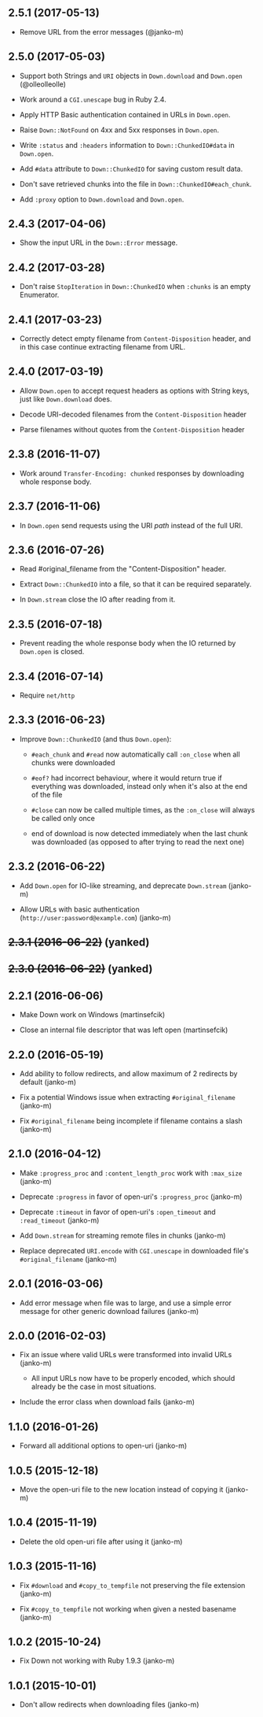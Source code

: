 ## 2.5.1 (2017-05-13)

* Remove URL from the error messages (@janko-m)

## 2.5.0 (2017-05-03)

* Support both Strings and `URI` objects in `Down.download` and `Down.open` (@olleolleolle)

* Work around a `CGI.unescape` bug in Ruby 2.4.

* Apply HTTP Basic authentication contained in URLs in `Down.open`.

* Raise `Down::NotFound` on 4xx and 5xx responses in `Down.open`.

* Write `:status` and `:headers` information to `Down::ChunkedIO#data` in `Down.open`.

* Add `#data` attribute to `Down::ChunkedIO` for saving custom result data.

* Don't save retrieved chunks into the file in `Down::ChunkedIO#each_chunk`.

* Add `:proxy` option to `Down.download` and `Down.open`.

## 2.4.3 (2017-04-06)

* Show the input URL in the `Down::Error` message.

## 2.4.2 (2017-03-28)

* Don't raise `StopIteration` in `Down::ChunkedIO` when `:chunks` is an empty
  Enumerator.

## 2.4.1 (2017-03-23)

* Correctly detect empty filename from `Content-Disposition` header, and
  in this case continue extracting filename from URL.

## 2.4.0 (2017-03-19)

* Allow `Down.open` to accept request headers as options with String keys,
  just like `Down.download` does.

* Decode URI-decoded filenames from the `Content-Disposition` header

* Parse filenames without quotes from the `Content-Disposition` header

## 2.3.8 (2016-11-07)

* Work around `Transfer-Encoding: chunked` responses by downloading whole
  response body.

## 2.3.7 (2016-11-06)

* In `Down.open` send requests using the URI *path* instead of the full URI.

## 2.3.6 (2016-07-26)

* Read #original_filename from the "Content-Disposition" header.

* Extract `Down::ChunkedIO` into a file, so that it can be required separately.

* In `Down.stream` close the IO after reading from it.

## 2.3.5 (2016-07-18)

* Prevent reading the whole response body when the IO returned by `Down.open`
  is closed.

## 2.3.4 (2016-07-14)

* Require `net/http`

## 2.3.3 (2016-06-23)

* Improve `Down::ChunkedIO` (and thus `Down.open`):

  - `#each_chunk` and `#read` now automatically call `:on_close` when all
    chunks were downloaded

  - `#eof?` had incorrect behaviour, where it would return true if
    everything was downloaded, instead only when it's also at the end of
    the file

  - `#close` can now be called multiple times, as the `:on_close` will always
    be called only once

  - end of download is now detected immediately when the last chunk was
    downloaded (as opposed to after trying to read the next one)

## 2.3.2 (2016-06-22)

* Add `Down.open` for IO-like streaming, and deprecate `Down.stream` (janko-m)

* Allow URLs with basic authentication (`http://user:password@example.com`) (janko-m)

## ~~2.3.1 (2016-06-22)~~ (yanked)

## ~~2.3.0 (2016-06-22)~~ (yanked)

## 2.2.1 (2016-06-06)

* Make Down work on Windows (martinsefcik)

* Close an internal file descriptor that was left open (martinsefcik)

## 2.2.0 (2016-05-19)

* Add ability to follow redirects, and allow maximum of 2 redirects by default (janko-m)

* Fix a potential Windows issue when extracting `#original_filename` (janko-m)

* Fix `#original_filename` being incomplete if filename contains a slash (janko-m)

## 2.1.0 (2016-04-12)

* Make `:progress_proc` and `:content_length_proc` work with `:max_size` (janko-m)

* Deprecate `:progress` in favor of open-uri's `:progress_proc` (janko-m)

* Deprecate `:timeout` in favor of open-uri's `:open_timeout` and `:read_timeout` (janko-m)

* Add `Down.stream` for streaming remote files in chunks (janko-m)

* Replace deprecated `URI.encode` with `CGI.unescape` in downloaded file's `#original_filename` (janko-m)

## 2.0.1 (2016-03-06)

* Add error message when file was to large, and use a simple error message for other generic download failures (janko-m)

## 2.0.0 (2016-02-03)

* Fix an issue where valid URLs were transformed into invalid URLs (janko-m)

  - All input URLs now have to be properly encoded, which should already be the
    case in most situations.

* Include the error class when download fails (janko-m)

## 1.1.0 (2016-01-26)

* Forward all additional options to open-uri (janko-m)

## 1.0.5 (2015-12-18)

* Move the open-uri file to the new location instead of copying it (janko-m)

## 1.0.4 (2015-11-19)

* Delete the old open-uri file after using it (janko-m)

## 1.0.3 (2015-11-16)

* Fix `#download` and `#copy_to_tempfile` not preserving the file extension (janko-m)

* Fix `#copy_to_tempfile` not working when given a nested basename (janko-m)

## 1.0.2 (2015-10-24)

* Fix Down not working with Ruby 1.9.3 (janko-m)

## 1.0.1 (2015-10-01)

* Don't allow redirects when downloading files (janko-m)
